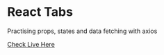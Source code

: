 # React Tabs

Practising props, states and data fetching with axios

[Check Live Here](https://serhatbek.github.io/react-06-tabs/)
